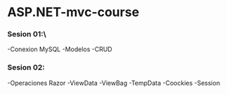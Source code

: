 # ASP.NET-mvc-course
### Sesion 01:\
-Conexion MySQL
-Modelos
-CRUD
### Sesion 02:
-Operaciones Razor
-ViewData
-ViewBag
-TempData
-Coockies
-Session
